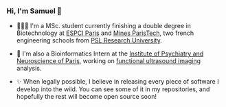 ### Hi, I'm Samuel 👋

- 👨🏻‍💻 I'm a MSc. student currently finishing a double degree in Biotechnology at [ESPCI Paris](https://www.espci.psl.eu/en/) and [Mines ParisTech](https://www.minesparis.psl.eu), two french engineering schools from [PSL Research University](https://psl.eu/en). 

- 🧠 I'm also a Bioinformatics Intern at the [Institute of Psychiatry and Neuroscience of Paris](https://ipnp.paris5.inserm.fr/english-language), working on [functional ultrasound imaging](https://en.wikipedia.org/wiki/Functional_ultrasound_imaging) analysis.

- ✨ When legally possible, I believe in releasing every piece of software I develop into the wild. You can see some of it in my repositories, and hopefully the rest will become open source soon!

<!--
**sdiebolt/sdiebolt** is a ✨ _special_ ✨ repository because its `README.md` (this file) appears on your GitHub profile.

Here are some ideas to get you started:
-->

